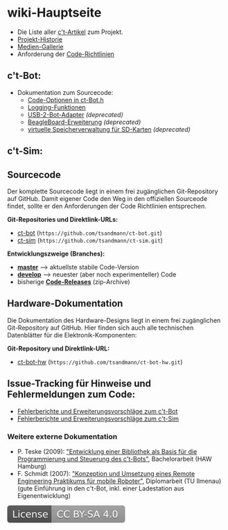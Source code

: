 # wiki-Hauptseite

* Die Liste aller [c't-Artikel](wiki_pages/ct_articles.md) zum Projekt.
* [Projekt-Historie](wiki_pages/project_history.md)
* [Medien-Gallerie](wiki_pages/gallery.md)
* Anforderung der [Code-Richtlinien](wiki_pages/coding_conventions.md)

## c't-Bot:

* Dokumentation zum Sourcecode:
    * [Code-Optionen in ct-Bot.h](wiki_pages/ct-bot_h.md)
    * [Logging-Funktionen](wiki_pages/logging.md)
    * [USB-2-Bot-Adapter](wiki_pages_deprecated/usb-2-bot.md) _(deprecated)_
    * [BeagleBoard-Erweiterung](wiki_pages_deprecated/beagleboard.md) _(deprecated)_
    * [virtuelle Speicherverwaltung für SD-Karten](wiki_pages_deprecated/mmc_vm.md) _(deprecated)_

## c't-Sim:

## Sourcecode

Der komplette Sourcecode liegt in einem frei zugänglichen Git-Repository auf GitHub. Damit eigener Code den Weg in den offiziellen Sourceode findet, sollte er den Anforderungen der Code Richtlinien entsprechen.

**Git-Repositories und Direktlink-URLs:**
* [ct-bot](https://github.com/tsandmann/ct-bot) (`https://github.com/tsandmann/ct-bot.git`)
* [ct-sim](https://github.com/tsandmann/ct-sim) (`https://github.com/tsandmann/ct-sim.git`)

**Entwicklungszweige (Branches):**
* **[master](https://github.com/tsandmann/ct-bot/tree/master)** --> aktuellste stabile Code-Version
* **[develop](https://github.com/tsandmann/ct-bot/tree/develop)** --> neuester (aber noch experimenteller) Code
* bisherige **[Code-Releases](https://github.com/tsandmann/ct-bot/releases)** (zip-Archive)

## Hardware-Dokumentation

Die Dokumentation des Hardware-Designs liegt in einem frei zugänglichen Git-Repository auf GitHub. Hier finden sich auch alle technischen Datenblätter für die Elektronik-Komponenten:

**Git-Repository und Direktlink-URL:**
* [ct-bot-hw](https://github.com/tsandmann/ct-bot-hw/tree/master/v1/) (`https://github.com/tsandmann/ct-bot-hw.git`)

## Issue-Tracking für Hinweise und Fehlermeldungen zum Code:

* [Fehlerberichte und Erweiterungsvorschläge zum c't-Bot](https://github.com/tsandmann/ct-bot/issues)
* [Fehlerberichte und Erweiterungsvorschläge zum c't-Sim](https://github.com/tsandmann/ct-sim/issues)

### Weitere externe Dokumentation

* P. Teske (2009): ["Entwicklung einer Bibliothek als Basis für die Programmierung und Steuerung des c't-Bots"](http://users.informatik.haw-hamburg.de/~kvl/teske/bachelor_teske.pdf), Bachelorarbeit (HAW Hamburg)
* F. Schmidt (2007): ["Konzeption und Umsetzung eines Remote Engineering Praktikums für mobile Roboter"](https://www.db-thueringen.de/servlets/MCRFileNodeServlet/dbt_derivate_00013826/Schmidt_Diplom_ct-Bot.pdf), Diplomarbeit (TU Ilmenau) (gute Einführung in den c't-Bot, inkl. einer Ladestation aus Eigenentwicklung)

[![License: CC BY-SA 4.0](../LICENSE.svg)](https://creativecommons.org/licenses/by-sa/4.0/)

